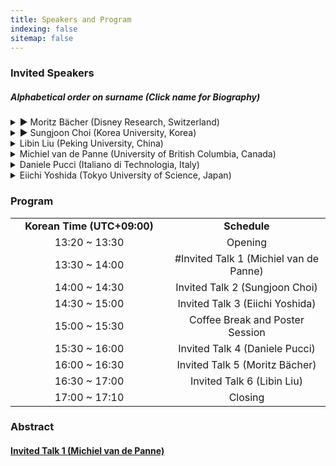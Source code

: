 ```yaml
---
title: Speakers and Program
indexing: false
sitemap: false
---
```

### Invited Speakers

##### Alphabetical order on surname (Click name for Biography)  


<Details>
<summary>► Moritz Bächer (Disney Research, Switzerland)</summary>
<table width="100%">
  <tr>
    <td width="25%"> <img src="../assets/images/moritz_baecher.jpeg" alt= "" width="300" style="vertical-align: left;"></td>
    <td width="5%"></td>
    <td width="70%" style="vertical-align: left; font-size: 75%;"> 
 Moritz Bächer is the Associate Lab Director of Disney Research at Walt Disney Imagineering, where he leads a strategic program focusing on the development of novel model- and learning-based tools for the design and control of believable robotic characters. His core expertise is the optimal design and control of both soft and rigid systems, using a combination of differentiable simulation and reinforcement learning. Prior to joining Disney, he received his Ph.D. from the Harvard School of Engineering and Applied Sciences and his master’s degree from ETH Zurich.
  </td>
  </tr>
</table>
</Details>

<Details>
<summary>► Sungjoon Choi (Korea University, Korea)</summary>
<table width="100%">
  <tr>
    <td width="25%"> <img src="../assets/images/sungjoon_choi.png" alt= "" width="300" style="vertical-align: left;"></td>
    <td width="5%"></td>
    <td width="70%" style="vertical-align: left; font-size: 75%;"> 
 Sungjoon Choi is presently an assistant professor at Korea University in the Department of Artificial Intelligence. He received Ph.D. in Electrical and Computer Engineering from Seoul National University (2018) and a B.S. degree in Electrical Engineering and Computer Science from Seoul National University (2012). Dr. Choi was a postdoc at Disney Research  Los Angeles, focussing on applying machine learning methods in robotics. Before joining Disney Research, he was a research scientist at Kakao Brain in Korea. His research interests include sample-efficient reinforcement learning and human-robot interaction, and received Best Conference Paper Finalist Award at the 2016 IEEE International Conference on Robotics and Automation (ICRA). 
  </td>
  </tr>
</table>
</Details>

<Details>
<summary>Libin Liu (Peking University, China)</summary>
Biography
</Details>

<Details>
<summary>Michiel van de Panne (University of British Columbia, Canada)</summary>
Biography
</Details>

<Details>
<summary>Daniele Pucci (Italiano di Technologia, Italy)</summary>
Biography
</Details>

<Details>
<summary>Eiichi Yoshida (Tokyo University of Science, Japan)</summary>
Biography
</Details>

### Program 
<table width="100%">
  <tr>
    <td width="30%" style="text-align: center; vertical-align: left;"> <b>Korean Time (UTC+09:00)</b></td>
    <td width="70%" style="text-align: center; vertical-align: left;"> <b>Schedule</b></td>
  </tr>  
  <tr>
    <td width="30%" style="text-align: center; vertical-align: left;"> 13:20 ~ 13:30 </td>
    <td width="70%" style="text-align: center; vertical-align: left;"> Opening </td>
  </tr> 
  <tr>
    <td width="30%" style="text-align: center; vertical-align: left;"> 13:30 ~ 14:00 </td>
    <td width="70%" style="text-align: center; vertical-align: left;"> 
    #Invited Talk 1 (Michiel van de Panne)
    </td>
  </tr> 
  <tr>
    <td width="30%" style="text-align: center; vertical-align: left;"> 14:00 ~ 14:30 </td>
    <td width="70%" style="text-align: center; vertical-align: left;"> Invited Talk 2 (Sungjoon Choi) </td>
  </tr> 
  <tr>
    <td width="30%" style="text-align: center; vertical-align: left;"> 14:30 ~ 15:00 </td>
    <td width="70%" style="text-align: center; vertical-align: left;"> Invited Talk 3 (Eiichi Yoshida) </td>
  </tr>
  <tr>
    <td width="30%" style="text-align: center; vertical-align: left;"> 15:00 ~ 15:30 </td>
    <td width="70%" style="text-align: center; vertical-align: left;"> Coffee Break and Poster Session </td>
  </tr>
  <tr>
    <td width="30%" style="text-align: center; vertical-align: left;"> 15:30 ~ 16:00 </td>
    <td width="70%" style="text-align: center; vertical-align: left;"> Invited Talk 4 (Daniele Pucci) </td>
  </tr>
  <tr>
    <td width="30%" style="text-align: center; vertical-align: left;"> 16:00 ~ 16:30 </td>
    <td width="70%" style="text-align: center; vertical-align: left;">
    Invited Talk 5 (Moritz Bächer)
    </td>
  </tr>
  <tr>
    <td width="30%" style="text-align: center; vertical-align: left;"> 16:30 ~ 17:00 </td>
    <td width="70%" style="text-align: center; vertical-align: left;"> Invited Talk 6 (Libin Liu) </td>
  </tr>
  <tr>
    <td width="50%" style="text-align: center; vertical-align: left;"> 17:00 ~ 17:10 </td>
    <td width="50%" style="text-align: center; vertical-align: left;"> Closing </td>
  </tr>
</table>

### Abstract 
#### [Invited Talk 1 (Michiel van de Panne)](#talk1) 